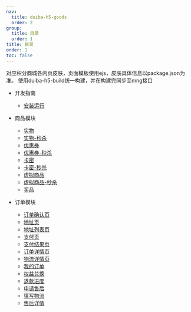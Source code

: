 ```yaml
---
nav:
  title: duiba-h5-goods
  order: 2
group:
  title: 目录
  order: 1
title: 目录
order: 1
toc: false
---
```


对应积分商城各内页皮肤，页面模板使用ejs，皮肤具体信息以package.json为准。
使用duiba-h5-build统一构建，并在构建完同步至mng接口

* 开发指南
  * [安装运行](/duiba-h5-goods/guidebook)

* 商品模块
  * [实物](/duiba-h5-goods/goods/object.md)
  * [实物-秒杀](/duiba-h5-goods/goods/object-seckill.md)
  * [优惠券](/duiba-h5-goods/goods/coupon.md)
  * [优惠券-秒杀](/duiba-h5-goods/goods/coupon-seckill.md)
  * [卡密](/duiba-h5-goods/goods/card.md)
  * [卡密-秒杀](/duiba-h5-goods/goods/card-seckill.md)
  * [虚拟商品](/duiba-h5-goods/goods/virtual.md)
  * [虚拟商品-秒杀](/duiba-h5-goods/goods/virtual-seckill.md)
  * [奖品](/duiba-h5-goods/goods/prize.md)

* 订单模块
  * [订单确认页](/duiba-h5-goods/order/order-confirm.md)
  * [地址页](/duiba-h5-goods/order/address.md)
  * [地址列表页](/duiba-h5-goods/order/address-list.md)
  * [支付页](/duiba-h5-goods/order/confirm-pay.md)
  * [支付结果页](/duiba-h5-goods/order/pay-result.md)
  * [订单详情页](/duiba-h5-goods/order/order-detail.md)
  * [物流详情页](/duiba-h5-goods/order/detail-refund.md)
  * [我的订单](/duiba-h5-goods/order/order-list.md)
  * [权益兑换](/duiba-h5-goods/order/equity-exchange.md)
  * [退款进度](/duiba-h5-goods/order/detail-refund.md)
  * [申请售后](/duiba-h5-goods/order/refund-apply.md)
  * [填写物流](/duiba-h5-goods/order/refund-delivery.md)
  * [售后详情](/duiba-h5-goods/order/refund-detail.md)

